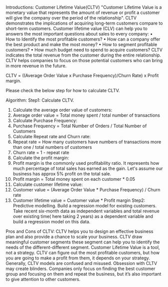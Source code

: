 
Introductions:
Customer Lifetime Value(CLTV)
"Customer Lifetime Value is a monetary value that represents the amount of revenue or profit a customer will give the company over the period of the relationship". CLTV demonstrates the implications of acquiring long-term customers compare to short-term customers. Customer lifetime value (CLV) can help you to answers the most important questions about sales to every company:
•	How to Identify the most profitable customers?
•	How can a company offer the best product and make the most money?
•	How to segment profitable customers?
•	How much budget need to spend to acquire customers?
CLTV indicates the total revenue from the customer during the entire relationship. CLTV helps companies to focus on those potential customers who can bring in more revenue in the future.


CLTV = ((Average Order Value x Purchase Frequency)/Churn Rate) x Profit margin.

Please check the below step for how to calculate CLTV.

Algorithm:
Step1: Calculate CLTV.
1.	Calculate the average order value of customers:
1.	Average order value =  Total money spent / total number of transactions 
2.	Calculate Purchase Frequency: 
1.	Purchase Frequency = Total Number of Orders / Total Number of Customers
3.	Calculate Repeat rate and Churn rate:
1.	Repeat rate = How many customers have numbers of transactions more than one / total numbers of customers
2.	Churn rate = 1 - repeat rate
4.	Calculate the profit margin:
1.	Profit margin is the commonly used profitability ratio. It represents how much percentage of total sales has earned as the gain. Let's assume our business has approx 5% profit on the total sale.
2.	Profit margin = Total money spent on each customer * 0.05
5.	Calculate customer lifetime value:
1.	Customer value = (Average Order Value * Purchase Frequency) / Churn rate
2.	Customer lifetime value = Customer value * Profit margin
Step2: Predictive modelling.
Build a regression model for existing customers. Take recent six-month data as independent variables and total revenue over existing time( here taking 2 years)  as a dependent variable and build a regression model on this data.

Pros and Cons of CLTV:
CLTV helps you to design an effective business plan and also provide a chance to scale your business. CLTV draw meaningful customer segments these segment can help you to identify the needs of the different-different segment.
Customer Lifetime Value is a tool, not a strategy. CLTV can figure out the most profitable customers, but how you are going to make a profit from them, it depends on your strategy. Generally, CLTV models are confused and misused. Obsession with CLTV may create blinders. Companies only focus on finding the best customer group and focusing on them and repeat the business, but it’s also important to give attention to other customers.

